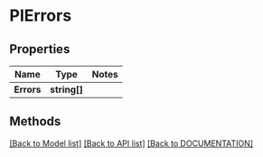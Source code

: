 # PIErrors

## Properties
Name | Type | Notes
------------ | ------------- | -------------
**Errors** | **string[]**

## Methods
[[Back to Model list]](../../DOCUMENTATION.md#documentation-for-models) [[Back to API list]](../../DOCUMENTATION.md#documentation-for-api-endpoints) [[Back to DOCUMENTATION]](../../DOCUMENTATION.md)
